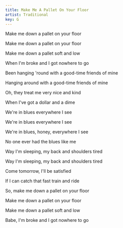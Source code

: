 ```yaml
---
title: Make Me A Pallet On Your Floor
artist: Traditional
key: G
---
```

Make me down a pallet on your floor

Make me down a pallet on your floor

Make me down a pallet soft and low

When I'm broke and I got nowhere to go



Been hanging 'round with a good-time friends of mine

Hanging around with a good-time friends of mine

Oh, they treat me very nice and kind

When I've got a dollar and a dime



We're in blues everywhere I see

We're in blues everywhere I see

We're in blues, honey, everywhere I see

No one ever had the blues like me



Way I'm sleeping, my back and shoulders tired

Way I'm sleeping, my back and shoulders tired

Come tomorrow, I'll be satisfied

If I can catch that fast train and ride



So, make me down a pallet on your floor

Make me down a pallet on your floor

Make me down a pallet soft and low

Babe, I'm broke and I got nowhere to go
